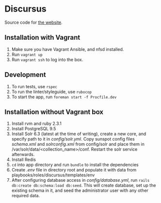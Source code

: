 # Discursus
Source code for [the website](https://discursus.com.ua).
    
## Installation with Vagrant
1. Make sure you have Vagrant Ansible, and nfsd installed. 
0. Run `vagrant up`
0. Run `vagrant ssh` to log into the box.

## Development
1. To run tests, use `rspec`
0. To run the linter/styleguide, use `rubocop`
0. To start the app, run `foreman start -f Procfile.dev`

## Installation without Vagrant box
1. Install rvm and ruby 2.3.1
0. Install PostgreSQL 9.5
0. Install Solr 6.3 (latest at the time of writing), create a new core, and specify path to it 
    in *config/solr.yml*. Copy sunspot config files *schema.xml* and *solrconfig.xml* from config/solr 
    and place them in /var/solr/data/<collection_name>/conf. Restart the solr service afterwards. 
0. Install Redis
0. `cd` into app directory and run `bundle` to install the dependencies
0. Create *.env* file in directory root and populate it with data from playbooks/roles/discursus/templates/env
0. After configuring database access in *config/database.yml*, run `rails db:create db:schema:load db:seed`. This will
    create database, set up the existing schema in it, and seed the administrator user with any other required data.
